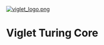 [![viglet_logo.png](https://openturing.github.io/turing/img/banner/viglet_turing.png)](http://viglet.com/turing)

# Viglet Turing Core
